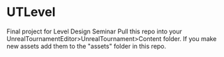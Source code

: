 # UTLevel
Final project for Level Design Seminar
Pull this repo into your UnrealTournamentEditor>UnrealTournament>Content folder. If you make new assets add them to the "assets"
folder in this repo.
